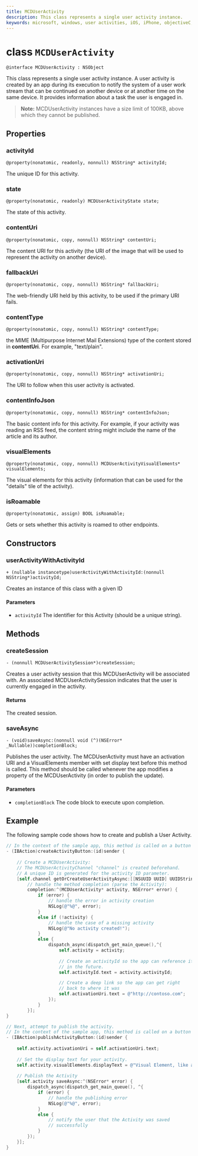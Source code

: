 ```yaml
---
title: MCDUserActivity
description: This class represents a single user activity instance.
keywords: microsoft, windows, user activities, iOS, iPhone, objectiveC, connected devices, Project Rome 
---
```


# class `MCDUserActivity`

```
@interface MCDUserActivity : NSObject
```

This class represents a single user activity instance. A user activity is created by an app during its execution to notify the system of a user work stream that can be continued on another device or at another time on the same device. It provides information about a task the user is engaged in.

>**Note:** MCDUserActivity instances have a size limit of 100KB, above which they cannot be published.

## Properties

### activityId
`@property(nonatomic, readonly, nonnull) NSString* activityId;`

The unique ID for this activity.

### state
`@property(nonatomic, readonly) MCDUserActivityState state;`

The state of this activity.

### contentUri
`@property(nonatomic, copy, nonnull) NSString* contentUri;`

The content URI for this activity (the URI of the image that will be used to represent the activity on another device).

### fallbackUri
`@property(nonatomic, copy, nonnull) NSString* fallbackUri;`

The web-friendly URI held by this activity, to be used if the primary URI fails.

### contentType
`@property(nonatomic, copy, nonnull) NSString* contentType;`

the MIME (Multipurpose Internet Mail Extensions) type of the content stored in **contentUri**. For example, "text/plain".

### activationUri
`@property(nonatomic, copy, nonnull) NSString* activationUri;`

The URI to follow when this user activity is activated.

### contentInfoJson
`@property(nonatomic, copy, nonnull) NSString* contentInfoJson;`

The basic content info for this activity. For example, if your activity was reading an RSS feed, the content string might include the name of the article and its author.

### visualElements
`@property(nonatomic, copy, nonnull) MCDUserActivityVisualElements* visualElements;`

The visual elements for this activity (information that can be used for the "details" tile of the activity).

### isRoamable
`@property(nonatomic, assign) BOOL isRoamable;`

Gets or sets whether this activity is roamed to other endpoints.

## Constructors
### userActivityWithActivityId
`+ (nullable instancetype)userActivityWithActivityId:(nonnull NSString*)activityId;`

Creates an instance of this class with a given ID

#### Parameters
* `activityId` The identifier for this Activity (should be a unique string).

## Methods

### createSession
`- (nonnull MCDUserActivitySession*)createSession;`

Creates a user activity session that this MCDUserActivity will be associated with. An associated MCDUserActivitySession indicates that the user is currently engaged in the activity.

#### Returns
The created session.

### saveAsync
`- (void)saveAsync:(nonnull void (^)(NSError* _Nullable))completionBlock;`

Publishes the user activity. The MCDUserActivity must have an activation URI and a VisualElements member with set display text before this method is called. This method should be called whenever the app modifies a property of the MCDUserActivity (in order to publish the update).

#### Parameters
* `completionBlock` The code block to execute upon completion.

## Example

The following sample code shows how to create and publish a User Activity.

```ObjectiveC
// In the context of the sample app, this method is called on a button click
- (IBAction)createActivityButton:(id)sender {
    
    // Create a MCDUserActivity:
    // The MCDUserActivityChannel "channel" is created beforehand.
    // A unique ID is generated for the activity ID parameter.
    [self.channel getOrCreateUserActivityAsync:[[NSUUID UUID] UUIDString]
        // handle the method completion (parse the Activity):
        completion:^(MCDUserActivity* activity, NSError* error) {
            if (error) {
                // handle the error in activity creation
                NSLog(@"%@", error);
            }
            else if (!activity) {
                // handle the case of a missing activity
                NSLog(@"No activity created!");
            }
            else {
                dispatch_async(dispatch_get_main_queue(),^{
                    self.activity = activity;
                    
                    // Create an activityId so the app can reference it
                    // in the future.
                    self.activityId.text = activity.activityId;

                    // Create a deep link so the app can get right 
                    // back to where it was
                    self.activationUri.text = @"http://contoso.com";
                });
            }
        }];
}

// Next, attempt to publish the activity.
// In the context of the sample app, this method is called on a button click
- (IBAction)publishActivityButton:(id)sender {
    
    self.activity.activationUri = self.activationUri.text;
    
    // Set the display text for your activity.
    self.activity.visualElements.displayText = @"Visual Element, like an Adaptive Card";
    
    // Publish the Activity
    [self.activity saveAsync:^(NSError* error) {
        dispatch_async(dispatch_get_main_queue(), ^{
            if (error) {
                // handle the publishing error
                NSLog(@"%@", error);
            }
            else {
                // notify the user that the Activity was saved 
                // successfully
            }
        });
    }];
}
```